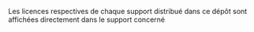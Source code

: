 Les licences respectives de chaque support distribué dans ce dépôt sont affichées directement dans le support concerné
